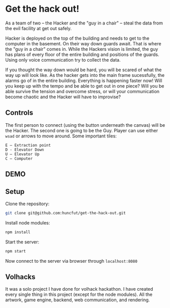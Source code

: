 # Get the hack out!
As a team of two – the Hacker and the "guy in a chair" – steal the data from the evil facility at get out safely.

Hacker is deployed on the top of the building and needs to get to the computer in the basement. On their way down guards await. That is where the "guy in a chair" comes in. While the Hackers vision is limited, the guy has plans of every floor of the entire building and positions of the guards. Using only voice communication try to collect the data.

If you thought the way down would be hard, you will be scared of what the way up will look like. As the hacker gets into the main frame sucessfully, the alarms go of in the entire building. Everything is happening faster now! Will you keep up with the tempo and be able to get out in one piece? Will you be able survive the tension and overcome stress, or will your communication become chaotic and the Hacker will have to improvise?

## Controls
The first person to connect (using the button underneath the canvas) will be the Hacker. The second one is going to be the Guy. Player can use either `wsad` or arrows to move around. Some important tiles:
```
E – Extraction point
D - Elevator Down
U – Elevator Up
C – Computer
```

## DEMO


## Setup
Clone the repository:
```bash
git clone git@github.com:huncfut/get-the-hack-out.git
```
Install node modules:
```bash
npm install
```
Start the server:
```bash
npm start
```
Now connect to the server via browser through `localhost:8080`

## Volhacks
It was a solo project I have done for volhack hackathon. I have created every single thing in this project (except for the node modules). All the artwork, game engine, backend, web communication, and rendering.
